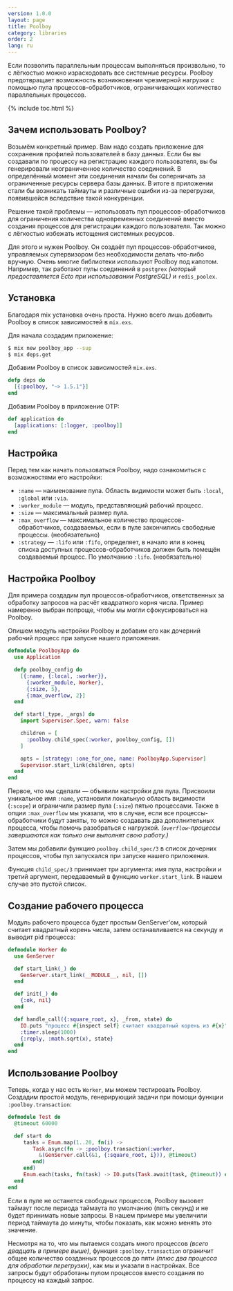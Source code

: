 ```yaml
---
version: 1.0.0
layout: page
title: Poolboy
category: libraries
order: 2
lang: ru
---
```


Если позволить параллельным процессам выполняться произвольно, то с лёгкостью можно израсходовать все системные ресурсы. Poolboy предотвращает возможность возникновения чрезмерной нагрузки с помощью пула процессов-обработчиков, ограничивающих количество параллельных процессов.

{% include toc.html %}

## Зачем использовать Poolboy?

Возьмём конкретный пример. Вам надо создать приложение для сохранения профилей пользователей в базу данных. Если бы вы создавали по процессу на регистрацию каждого пользователя, вы бы генерировали неограниченное количество соединений. В определённый момент эти соединения начали бы соперничать за ограниченные ресурсы сервера базы данных. В итоге в приложении стали бы возникать таймауты и различные ошибки из-за перегрузки, появившейся вследствие такой конкуренции.

Решение такой проблемы &mdash; использовать пул процессов-обработчиков для ограничения количества одновременных соединений вместо создания процессов для регистрации каждого пользователя. Так можно с лёгкостью избежать истощения системных ресурсов.

Для этого и нужен Poolboy. Он создаёт пул процессов-обработчиков, управляемых супервизором без необходимости делать что-либо вручную. Очень многие библиотеки используют Poolboy под капотом. Например, так работают пулы соединений в `postgrex` *(который предоставляется Ecto при использовании PostgreSQL)* и `redis_poolex`.

## Установка

Благодаря mix установка очень проста. Нужно всего лишь добавить Poolboy в список зависимостей в `mix.exs`.

Для начала создадим приложение:

```bash
$ mix new poolboy_app --sup
$ mix deps.get
```

Добавим Poolboy в список зависимостей `mix.exs`.

```elixir
defp deps do
  [{:poolboy, "~> 1.5.1"}]
end
```

Добавим Poolboy в приложение OTP:

```elixir
def application do
  [applications: [:logger, :poolboy]]
end
```

## Настройка

Перед тем как начать пользоваться Poolboy, надо ознакомиться с возможностями его настройки:

* `:name` &mdash; наименование пула. Область видимости может быть `:local`, `:global` или `:via`.
* `:worker_module` &mdash; модуль, представляющий рабочий процесс.
* `:size` &mdash; максимальный размер пула.
* `:max_overflow` &mdash; максимальное количество процессов-обработчиков, создаваемых, если в пуле закончились свободные процессы. (необязательно)
* `:strategy` &mdash; `:lifo` или `:fifo`, определяет, в начало или в конец списка доступных процессов-обработчиков должен быть помещён создаваемый процесс. По умолчанию `:lifo`. (необязательно)

## Настройка Poolboy

Для примера создадим пул процессов-обработчиков, ответственных за обработку запросов на расчёт квадратного корня числа. Пример намеренно выбран попроще, чтобы мы могли сфокусироваться на Poolboy.

Опишем модуль настройки Poolboy и добавим его как дочерний рабочий процесс при запуске нашего приложения.

```elixir
defmodule PoolboyApp do
  use Application

  defp poolboy_config do
    [{:name, {:local, :worker}},
      {:worker_module, Worker},
      {:size, 5},
      {:max_overflow, 2}]
  end

  def start(_type, _args) do
    import Supervisor.Spec, warn: false

    children = [
      :poolboy.child_spec(:worker, poolboy_config, [])
    ]

    opts = [strategy: :one_for_one, name: PoolboyApp.Supervisor]
    Supervisor.start_link(children, opts)
  end
end
```

Первое, что мы сделали &mdash; объявили настройки для пула. Присвоили уникальное имя `:name`, установили локальную область видимости (`:scope`) и ограничили размер пула (`:size`) пятью процессами. Также в опции `:max_overflow` мы указали, что в случае, если все процессы-обработчики будут заняты, то можно создавать два дополнительных процесса, чтобы помочь разобраться с нагрузкой. *(`overflow`-процессы завершаются как только они выполнят свою работу.)*

Затем мы добавили функцию `poolboy.child_spec/3` в список дочерних процессов, чтобы пул запускался при запуске нашего приложения.

Функция `child_spec/3` принимает три аргумента: имя пула, настройки и третий аргумент, передаваемый в функцию `worker.start_link`. В нашем случае это пустой список.

## Создание рабочего процесса

Модуль рабочего процесса будет простым GenServer'ом, который считает квадратный корень числа, затем останавливается на секунду и выводит pid процесса:

```elixir
defmodule Worker do
  use GenServer

  def start_link(_) do
    GenServer.start_link(__MODULE__, nil, [])
  end

  def init(_) do
    {:ok, nil}
  end

  def handle_call({:square_root, x}, _from, state) do
    IO.puts "процесс #{inspect self} считает квадратный корень из #{x}"
    :timer.sleep(1000)
    {:reply, :math.sqrt(x), state}
  end
end
```

## Использование Poolboy

Теперь, когда у нас есть `Worker`, мы можем тестировать Poolboy. Создадим простой модуль, генерирующий задачи при помощи функции `:poolboy.transaction`:

```elixir
defmodule Test do
  @timeout 60000

  def start do
     tasks = Enum.map(1..20, fn(i) ->
        Task.async(fn -> :poolboy.transaction(:worker,
          &(GenServer.call(&1, {:square_root, i})), @timeout)
        end)
     end)
     Enum.each(tasks, fn(task) -> IO.puts(Task.await(task, @timeout)) end)
  end
end

```

Если в пуле не останется свободных процессов, Poolboy вызовет таймаут после периода таймаута по умолчанию (пять секунд) и не будет принимать новые запросы. В нашем примере мы увеличили период таймаута до минуты, чтобы показать, как можно менять это значение.

Несмотря на то, что мы пытаемся создать много процессов *(всего двадцать в примере выше)*, функция `:poolboy.transaction` ограничит общее количество созданных процессов до пяти *(плюс два процесса для обработки перегрузки)*, как мы и указали в настройках. Все запросы будут обработаны пулом процессов вместо создания по процессу на каждый запрос.